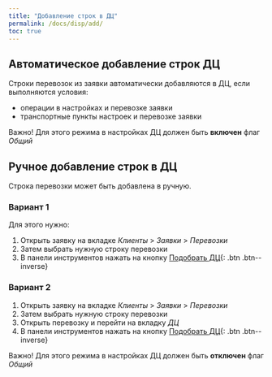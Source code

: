 ```yaml
---
title: "Добавление строк в ДЦ"
permalink: /docs/disp/add/
toc: true
---
```


## Автоматическое добавление строк ДЦ
Строки перевозок из заявки автоматически добавляются в ДЦ,
если выполняются условия:
- операции в настройках и перевозке заявки
- транспортные пункты настроек и перевозке заявки

Важно! Для этого режима в настройках ДЦ должен быть **включен** флаг *Общий*

## Ручное добавление строк в ДЦ
Строка перевозки может быть добавлена в ручную.

### Вариант 1
Для этого нужно:
1. Открыть заявку на вкладке *Клиенты* > *Заявки* > *Перевозки*
2. Затем выбрать нужную строку перевозки
3. В панели инструментов нажать на кнопку [Подобрать ДЦ](#link){: .btn .btn--inverse}

### Вариант 2
1. Открыть заявку на вкладке *Клиенты* > *Заявки* > *Перевозки*
2. Затем выбрать нужную строку перевозки
3. Открыть перевозку и перейти на вкладку *ДЦ*
3. В панели инструментов нажать на кнопку [Подобрать ДЦ](#link){: .btn .btn--inverse}

Важно! Для этого режима в настройках ДЦ должен быть **отключен** флаг *Общий*
